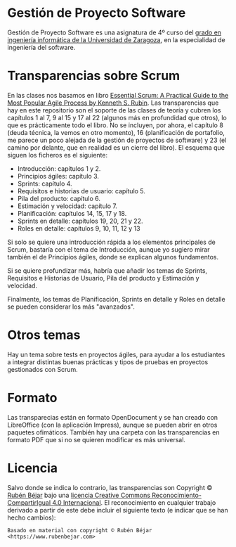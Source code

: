 # Gestión de Proyecto Software
Gestión de Proyecto Software es una asignatura de 4º curso del [grado en ingeniería informática de la Universidad de Zaragoza](https://estudios.unizar.es/estudio/ver?id=148&anyo_academico=2020), en la especialidad de ingeniería del software.

# Transparencias sobre Scrum
En las clases nos basamos en libro [Essential Scrum: A Practical Guide to the Most Popular Agile Process by Kenneth S. Rubin](http://www.essentialscrum.com/). Las transparencias que hay en este repositorio son el soporte de las clases de teoría y cubren los capítulos 
1 al 7, 9 al 15 y 17 al 22 (algunos más en profundidad que otros), lo que es prácticamente todo el libro. No se incluyen, por ahora, el capítulo 8 (deuda técnica, la vemos en otro momento), 16 (planificación de portafolio, me parece un poco alejada de la gestión de proyectos de software) y 23 (el camino por delante, que en realidad es un cierre del libro). El esquema que siguen los ficheros es el siguiente:

- Introducción: capítulos 1 y 2.
- Principios ágiles: capítulo 3.
- Sprints: capítulo 4.
- Requisitos e historias de usuario: capítulo 5.
- Pila del producto: capítulo 6.
- Estimación y velocidad: capítulo 7.
- Planificación: capítulos 14, 15, 17 y 18.
- Sprints en detalle: capítulos 19, 20, 21 y 22.
- Roles en detalle: capítulos 9, 10, 11, 12 y 13

Si solo se quiere una introducción rápida a los elementos principales de Scrum, bastaría con el tema de Introducción, aunque yo sugiero mirar también el de Principios ágiles, donde se explican algunos fundamentos.

Si se quiere profundizar más, habría que añadir los temas de Sprints, Requisitos e Historias de Usuario, Pila del producto y Estimación y velocidad. 

Finalmente, los temas de Planificación, Sprints en detalle y Roles en detalle se pueden considerar los más "avanzados".

# Otros temas
Hay un tema sobre tests en proyectos ágiles, para ayudar a los estudiantes a integrar distintas buenas prácticas y tipos de pruebas en proyectos gestionados con Scrum.

# Formato
Las transparecias están en formato OpenDocument y se han creado con LibreOffice (con la aplicación Impress), aunque se pueden abrir en otros paquetes ofimáticos. También hay una carpeta con las transparencias en formato PDF que si no se quieren modificar es más universal.

# Licencia
Salvo donde se indica lo contrario, las transparencias son Copyright © [Rubén Béjar](http://www.rubenbejar.com) bajo una [licencia Creative Commons Reconocimiento-CompartirIgual 4.0 Internacional](https://creativecommons.org/licenses/by-sa/4.0/deed.es_ES). El reconocimiento en cualquier trabajo derivado a partir de este debe incluir el siguiente texto (e indicar que se han hecho cambios):

`Basado en material con copyright © Rubén Béjar <https://www.rubenbejar.com>`


